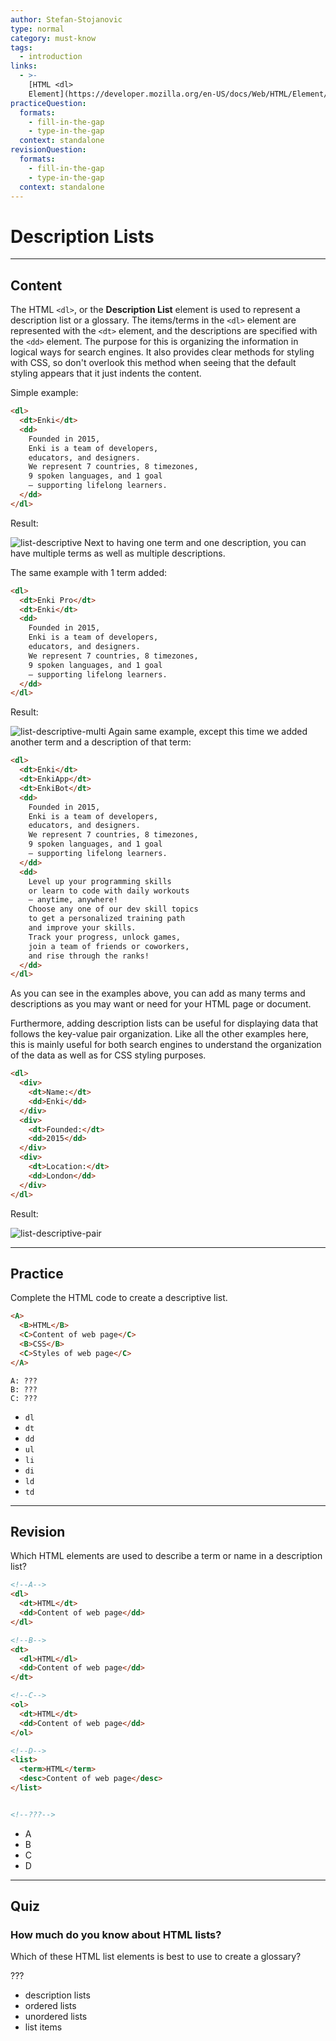 ```yaml
---
author: Stefan-Stojanovic
type: normal
category: must-know
tags:
  - introduction
links:
  - >-
    [HTML <dl>
    Element](https://developer.mozilla.org/en-US/docs/Web/HTML/Element/dl){documentation}
practiceQuestion:
  formats:
    - fill-in-the-gap
    - type-in-the-gap
  context: standalone
revisionQuestion:
  formats:
    - fill-in-the-gap
    - type-in-the-gap
  context: standalone
---
```


# Description Lists


---

## Content

The HTML `<dl>`, or the **Description List** element is used to represent a description list or a glossary. The items/terms in the `<dl>` element are represented with the `<dt>` element, and the descriptions are specified with the `<dd>` element. The purpose for this is organizing the information in logical ways for search engines. It also provides clear methods for styling with CSS, so don't overlook this method when seeing that the default styling appears that it just indents the content.

Simple example:

```html
<dl>
  <dt>Enki</dt>
  <dd>
    Founded in 2015,
    Enki is a team of developers,
    educators, and designers.
    We represent 7 countries, 8 timezones,
    9 spoken languages, and 1 goal
    — supporting lifelong learners.
  </dd>
</dl>
```

Result:

![list-descriptive](https://img.enkipro.com/7431bf8fe4b8d5c99fe57b1d03c12be2.png)
Next to having one term and one description, you can have multiple terms as well as multiple descriptions.

The same example with 1 term added:

```html
<dl>
  <dt>Enki Pro</dt>
  <dt>Enki</dt>
  <dd>
    Founded in 2015,
    Enki is a team of developers,
    educators, and designers.
    We represent 7 countries, 8 timezones,
    9 spoken languages, and 1 goal
    — supporting lifelong learners.
  </dd>
</dl>
```

Result:

![list-descriptive-multi](https://img.enkipro.com/26a164b28de87f8688342fca9f782042.png)
Again same example, except this time we added another term and a description of that term:

```html
<dl>
  <dt>Enki</dt>
  <dt>EnkiApp</dt>
  <dt>EnkiBot</dt>
  <dd>
    Founded in 2015,
    Enki is a team of developers,
    educators, and designers.
    We represent 7 countries, 8 timezones,
    9 spoken languages, and 1 goal
    — supporting lifelong learners.
  </dd>
  <dd>
    Level up your programming skills
    or learn to code with daily workouts
    — anytime, anywhere!
    Choose any one of our dev skill topics
    to get a personalized training path
    and improve your skills.
    Track your progress, unlock games,
    join a team of friends or coworkers,
    and rise through the ranks!
  </dd>
</dl>
```
As you can see in the examples above, you can add as many terms and descriptions as you may want or need for your HTML page or document.

Furthermore, adding description lists can be useful for displaying data that follows the key-value pair organization. Like all the other examples here, this is mainly useful for both search engines to understand the organization of the data as well as for CSS styling purposes.

```html
<dl>
  <div>
    <dt>Name:</dt>
    <dd>Enki</dd>
  </div>
  <div>
    <dt>Founded:</dt>
    <dd>2015</dd>
  </div>
  <div>
    <dt>Location:</dt>
    <dd>London</dd>
  </div>
</dl>
```

Result:

![list-descriptive-pair](https://img.enkipro.com/4a81d545df16d7c61f4e2d754b2c00dc.png)

---

## Practice

Complete the HTML code to create a descriptive list.

```html
<A>
  <B>HTML</B>
  <C>Content of web page</C>
  <B>CSS</B>
  <C>Styles of web page</C>
</A>
```

```plain-text
A: ???
B: ???
C: ???
```

- `dl`
- `dt`
- `dd`
- `ul`
- `li`
- `di`
- `ld`
- `td`


---

## Revision

Which HTML elements are used to describe a term or name in a description list?

```html
<!--A-->
<dl>
  <dt>HTML</dt>
  <dd>Content of web page</dd>
</dl>

<!--B-->
<dt>
  <dl>HTML</dl>
  <dd>Content of web page</dd>
</dt>

<!--C-->
<ol>
  <dt>HTML</dt>
  <dd>Content of web page</dd>
</ol>

<!--D-->
<list>
  <term>HTML</term>
  <desc>Content of web page</desc>
</list>


<!--???-->
```


- A
- B
- C
- D


---

## Quiz

### How much do you know about HTML lists?


Which of these HTML list elements is best to use to create a glossary?

???

- description lists
- ordered lists
- unordered lists
- list items
